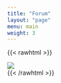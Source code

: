 ```yaml
---
title: "Forum"
layout: "page"
menu: main
weight: 3
---
```


{{< rawhtml >}}
<div class="row">
    <div class="col-12 mt-5">
	<a href="http://forum.covid19alessandria.help/" target="_blank"><img src="/images/banner/forum.png" /></a>
</div>
{{< /rawhtml >}}
